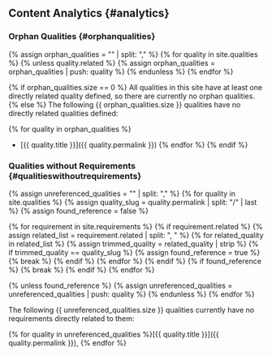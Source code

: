 ## Content Analytics {#analytics} 

### Orphan Qualities {#orphanqualities} 

{% assign orphan_qualities = "" | split: "," %} 
{% for quality in site.qualities %} {% unless quality.related %} 
{% assign orphan_qualities = orphan_qualities | push: quality %} 
{% endunless %} 
{% endfor %} 

{% if orphan_qualities.size == 0 %} 
  All qualities in this site have at least one directly related quality defined, so there are currently no orphan qualities. 
{% else %} 
  The following {{ orphan_qualities.size }} qualities have no directly related qualities defined: 

{% for quality in orphan_qualities %} 
- [{{ quality.title }}]({{ quality.permalink }}) 
{% endfor %} 
{% endif %} 


### Qualities without Requirements {#qualitieswithoutrequirements} 


{% assign unreferenced_qualities = "" | split: "," %}
{% for quality in site.qualities %}
{% assign quality_slug = quality.permalink | split: "/" | last %}
{% assign found_reference = false %}

{% for requirement in site.requirements %}
{% if requirement.related %}
{% assign related_list = requirement.related | split: ", " %}
{% for related_quality in related_list %}
{% assign trimmed_quality = related_quality | strip %}
{% if trimmed_quality == quality_slug %}
{% assign found_reference = true %}
{% break %}
{% endif %}
{% endfor %}
{% endif %}
{% if found_reference %}
{% break %}
{% endif %}
{% endfor %}

{% unless found_reference %}
{% assign unreferenced_qualities = unreferenced_qualities | push: quality %}
{% endunless %}
{% endfor %}

The following {{ unreferenced_qualities.size }} qualities currently have no requirements directly related to them:

{% for quality in unreferenced_qualities %}[{{ quality.title }}]({{ quality.permalink }}), {% endfor %}
